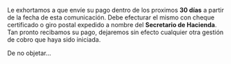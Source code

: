 Le exhortamos a que envíe su pago dentro de los proximos **30 días** a partir de la fecha de esta comunicación. Debe efecturar el mismo con cheque certificado o giro postal expedido a nombre del __Secretario de Hacienda__. Tan pronto recibamos su pago, dejaremos sin efecto cualquier otra gestión de cobro que haya sido iniciada.


De no objetar...